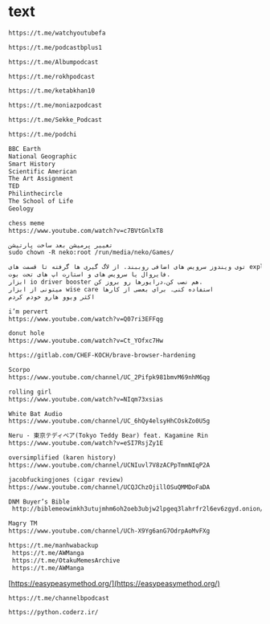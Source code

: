 # text

```markdown
https://t.me/watchyoutubefa
```

```markdown
https://t.me/podcastbplus1

https://t.me/Albumpodcast

https://t.me/rokhpodcast

https://t.me/ketabkhan10

https://t.me/moniazpodcast

https://t.me/Sekke_Podcast

https://t.me/podchi
```

```markdown
BBC Earth
National Geographic
Smart History
Scientific American
The Art Assignment
TED
Philinthecircle
The School of Life
Geology
```

```markdown
chess meme
https://www.youtube.com/watch?v=c7BVtGnlxT8
```

```markdown
تغییر پرمیشن بعد ساخت پارتیشن
sudo chown -R neko:root /run/media/neko/Games/
```

```markdown
توی ویندوز سرویس های اضافی روببند. از لاگ گیری ها گرفته تا قسمت های exploit monitor
فایروال یا سرویس های و استارت اپ های تحت بوت.
ابزار io driver booster هم نصب کن.درایورها رو بروز کن.
میتونی از ابزار wise care استفاده کنی. برای بعضی از کارها
اکثر ویوو هارو خودم کردم
```

```markdown
i’m pervert
https://www.youtube.com/watch?v=Q07ri3EFFqg
```

```markdown
donut hole
https://www.youtube.com/watch?v=Ct_YOfxc7Hw
```

```markdown
https://gitlab.com/CHEF-KOCH/brave-browser-hardening
```

```markdown
Scorpo
https://www.youtube.com/channel/UC_2Pifpk981bmvM69nhM6qg
```

```markdown
rolling girl
https://www.youtube.com/watch?v=NIqm73xsias
```

```markdown
White Bat Audio
https://www.youtube.com/channel/UC_6hQy4elsyHhCOskZo0U5g
```

```markdown
Neru - 東京テディベア(Tokyo Teddy Bear) feat. Kagamine Rin
https://www.youtube.com/watch?v=eSI7RsjZy1E
```

```markdown
oversimplified (karen history)
https://www.youtube.com/channel/UCNIuvl7V8zACPpTmmNIqP2A
```

```markdown
jacobfuckingjones (cigar review)
https://www.youtube.com/channel/UCQJChzOjillOSuQMMDoFaDA
```

```markdown
DNM Buyer’s Bible
 http://biblemeowimkh3utujmhm6oh2oeb3ubjw2lpgeq3lahrfr2l6ev6zgyd.onion/
```

```markdown
Magry TM
https://www.youtube.com/channel/UCh-X9Yg6anG7OdrpAoMvFXg
```

```markdown
https://t.me/manhwabackup
 https://t.me/AWManga
 https://t.me/OtakuMemesArchive
 https://t.me/AWManga
```

[https://easypeasymethod.org/](https://easypeasymethod.org/)

```markdown
https://t.me/channelbpodcast
```

```markdown
https://python.coderz.ir/
```